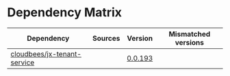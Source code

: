 # Dependency Matrix

Dependency | Sources | Version | Mismatched versions
---------- | ------- | ------- | -------------------
[cloudbees/jx-tenant-service](https://github.com/cloudbees/jx-tenant-service) |  | [0.0.193](https://github.com/cloudbees/jx-tenant-service/releases/tag/v0.0.193) | 
